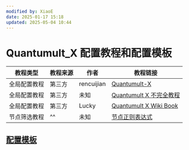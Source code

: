 ```yaml
---
modified by: XiaoE
date: 2025-01-17 15:18
updated: 2025-05-04 10:44
---
```

# Quantumult_X 配置教程和配置模板

| 教程类型   | 教程来源 | 作者         | 教程链接                                                                                                                                          |
| ------ | ---- | ---------- | --------------------------------------------------------------------------------------------------------------------------------------------- |
| 全局配置教程 | 第三方  | rencuijian | [Quantumult-X](https://github.com/rencuijian/Quantumult-X)                                                                                    |
| 全局配置教程 | 第三方  | 未知         | [Quantumult X 不完全教程](https://www.notion.so/kopshawn/Quantumult-X-1d32ddc6e61c4892ad2ec5ea47f00917)                                            |
| 全局配置教程 | 第三方  | Lucky      | [Quantumult X Wiki Book](https://qx.atlucky.me/)                                                                                              |
| 节点筛选教程 | ^^   | 未知         | [节点正则表达式](https://github.com/LaolunsiG/PCR/blob/main/Agency_Wiki/%E8%8A%82%E7%82%B9%E7%9A%84%E6%AD%A3%E5%88%99%E8%A1%A8%E8%BE%BE%E5%BC%8F.md) |

## [配置模板](https://github.com/LaolunsiG/PCR/tree/main/Config_File/Quantumult_X)